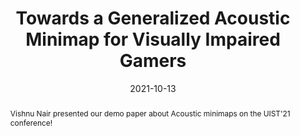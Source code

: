 ---
title: Towards a Generalized Acoustic Minimap for Visually Impaired Gamers
image: "https://rgonzalezp.github.io/src/assets/img/minimap/minimaprecent.png"
date: 2021-10-13
abstract: Vishnu Nair presented our demo paper about Acoustic minimaps on the UIST'21 conference!
---